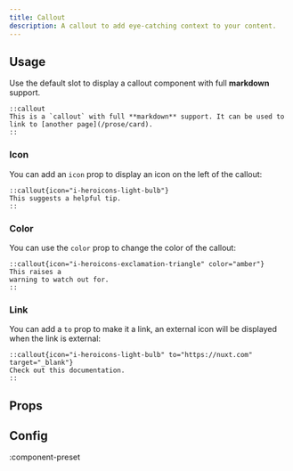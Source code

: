 ```yaml
---
title: Callout
description: A callout to add eye-catching context to your content.
---
```


## Usage

Use the default slot to display a callout component with full **markdown** support.

```vue
::callout
This is a `callout` with full **markdown** support. It can be used to
link to [another page](/prose/card). 
::
```

### Icon

You can add an `icon` prop to display an icon on the left of the callout:

```vue
::callout{icon="i-heroicons-light-bulb"}
This suggests a helpful tip. 
::
```

### Color

You can use the `color` prop to change the color of the callout:

```vue
::callout{icon="i-heroicons-exclamation-triangle" color="amber"}
This raises a
warning to watch out for. 
::
```

### Link

You can add a `to` prop to make it a link, an external icon will be displayed when the link is external:

```vue
::callout{icon="i-heroicons-light-bulb" to="https://nuxt.com" target="_blank"}
Check out this documentation. 
::
```

<!-- ## Slots -->

<!-- component-slots -->

## Props

<!-- component-props -->

## Config

:component-preset
